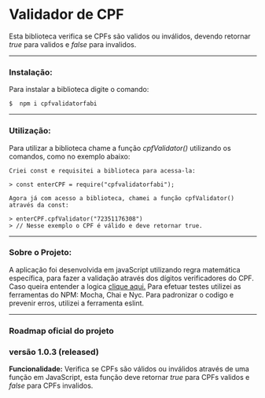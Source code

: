 # Validador de CPF

Esta biblioteca verifica se CPFs são validos ou inválidos, devendo retornar *true* para validos e *false* para invalidos.
___
### Instalação:

Para instalar a biblioteca digite o comando:
```
$  npm i cpfvalidatorfabi
```
___
### Utilização:

Para utilizar a biblioteca chame a função *cpfValidator()* utilizando os comandos, como no exemplo abaixo:
```
Criei const e requisitei a biblioteca para acessa-la:

> const enterCPF = require("cpfvalidatorfabi");
```
```
Agora já com acesso a biblioteca, chamei a função cpfValidator() através da const:

> enterCPF.cpfValidator("72351176308")
> // Nesse exemplo o CPF é válido e deve retornar true.
```
___
### **Sobre o Projeto:**

A aplicação foi desenvolvida em javaScript utilizando regra matemática específica, para fazer a validação através dos dígitos verificadores do CPF. 
Caso queira entender a logica <a href="https://www.geradorcpf.com/algoritmo_do_cpf.htm">clique aqui.</a>
Para efetuar testes utilizei as ferramentas do NPM: Mocha, Chai e Nyc. Para padronizar o codigo e prevenir erros, utilizei  a ferramenta eslint.
___

### Roadmap oficial do projeto

### versão 1.0.3 (released) 
**Funcionalidade:** Verifica se CPFs são válidos ou inválidos através de uma função em JavaScript, esta função deve retornar *true* para CPFs validos e *false* para CPFs invalidos.